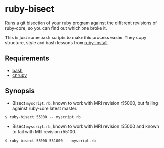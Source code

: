 # ruby-bisect

Runs a git bisection of your ruby program against the different revisions of
ruby-core, so you can find out which one broke it.

This is just some bash scripts to make this process easier. They copy structure,
style and bash lessons from [ruby-install].

## Requirements

* [bash]
* [chruby]

## Synopsis

* Bisect `myscript.rb`, known to work with MRI revision r55000, but failing
  against ruby-core latest master.

```
$ ruby-bisect 55000 -- myscript.rb
```

* Bisect `myscript.rb`, known to work with MRI revision r55000 and known to
  fail with MRI revision r55100.

```
$ ruby-bisect 55000 551000 -- myscript.rb
```

[bash]: https://www.gnu.org/software/bash/
[chruby]: https://github.com/postmodern/chruby
[ruby-install]: https://github.com/postmodern/ruby-install
